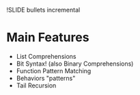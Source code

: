 !SLIDE bullets incremental

# Main Features

* List Comprehensions
* Bit Syntax! (also Binary Comprehensions)
* Function Pattern Matching
* Behaviors "patterns"
* Tail Recursion
